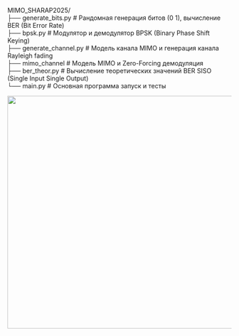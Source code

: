 MIMO_SHARAP2025/          
├── generate_bits.py     # Рандомная генерация битов (0 1), вычисление BER (Bit Error Rate)      
├── bpsk.py              # Модулятор и демодулятор BPSK (Binary Phase Shift Keying)      
├── generate_channel.py  # Модель канала MIMO и генерация канала Rayleigh fading    
├── mimo_channel         # Модель MIMO и Zero-Forcing демодуляция    
├── ber_theor.py         # Вычисление теоретических значений BER SISO (Single Input Single Output)      
└── main.py              # Основная программа запуск и тесты      

<img width="523" src="https://github.com/user-attachments/assets/bb4d18c4-874c-4b2f-a4e7-42c9b3c6ace4" />
